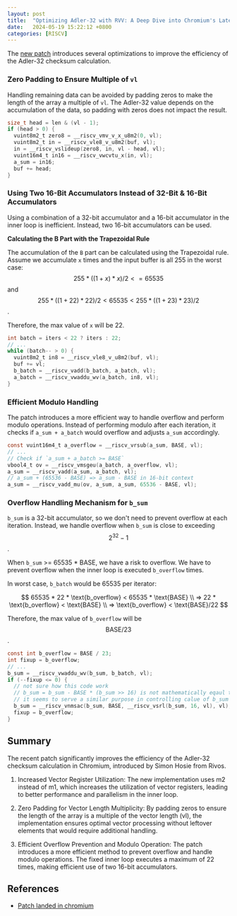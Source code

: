```yaml
---
layout: post
title:  "Optimizing Adler-32 with RVV: A Deep Dive into Chromium's Latest Patch"
date:   2024-05-19 15:22:12 +0800
categories: [RISCV]
---
```


The [new patch](https://chromium.googlesource.com/chromium/src/+/f68eb88e6ac1139355bad9d1f1eff784e9e82afb%5E%21/?fbclid=IwZXh0bgNhZW0CMTEAAR3oTvui6Kx-bnzP23lgZzh5Rf2Zjuayg6GG47fTOVjGqB-rbprz_355YGQ_aem_AYmswdHMwvVll9osf_FfiOD6wPfs8D7INW9uMMfQjFedPRj9-Zh2vC5lWtHZYmXbNQ5k5Si3gmexjw7Mps4R1PnP&mibextid=xfxF2i#F0) introduces several optimizations to improve the efficiency of the Adler-32 checksum calculation.


### Zero Padding to Ensure Multiple of `vl` ###

Handling remaining data can be avoided by padding zeros to make the length of the array a multiple of `vl`. The Adler-32 value depends on the accumulation of the data, so padding with zeros does not impact the result.

```c
size_t head = len & (vl - 1);
if (head > 0) {
  vuint8m2_t zero8 = __riscv_vmv_v_x_u8m2(0, vl);
  vuint8m2_t in = __riscv_vle8_v_u8m2(buf, vl);
  in = __riscv_vslideup(zero8, in, vl - head, vl);
  vuint16m4_t in16 = __riscv_vwcvtu_x(in, vl);
  a_sum = in16;
  buf += head;
}
```


### Using Two 16-Bit Accumulators Instead of 32-Bit & 16-Bit Accumulators ###

Using a combination of a 32-bit accumulator and a 16-bit accumulator in the inner loop is inefficient. Instead, two 16-bit accumulators can be used. 

**Calculating the B Part with the Trapezoidal Rule**

The accumulation of the `B` part can be calculated using the Trapezoidal rule. Assume we accumulate `x` times and the input buffer is all 255 in the worst case:
$$255 * ((1 + x) * x) / 2 <= 65535$$
and
$$255 * ((1 + 22) * 22) / 2 < 65535 < 255 * ((1 + 23) * 23) / 2$$.

Therefore, the max value of `x` will be 22.

```c
int batch = iters < 22 ? iters : 22;
// ...
while (batch-- > 0) {
  vuint8m2_t in8 = __riscv_vle8_v_u8m2(buf, vl);
  buf += vl;
  b_batch = __riscv_vadd(b_batch, a_batch, vl);
  a_batch = __riscv_vwaddu_wv(a_batch, in8, vl);
}
```


### Efficient Modulo Handling ###

The patch introduces a more efficient way to handle overflow and perform modulo operations. Instead of performing modulo after each iteration, it checks if `a_sum + a_batch` would overflow and adjusts `a_sum` accordingly.

```c
const vuint16m4_t a_overflow = __riscv_vrsub(a_sum, BASE, vl);
// ...
// Check if `a_sum + a_batch >= BASE`
vbool4_t ov = __riscv_vmsgeu(a_batch, a_overflow, vl);
a_sum = __riscv_vadd(a_sum, a_batch, vl);
// a_sum + (65536 - BASE) => a_sum - BASE in 16-bit context
a_sum = __riscv_vadd_mu(ov, a_sum, a_sum, 65536 - BASE, vl);
```


### Overflow Handling Mechanism for `b_sum` ###

`b_sum` is a 32-bit accumulator, so we don't need to prevent overflow at each iteration. Instead, we handle overflow when `b_sum` is close to exceeding $$2^32-1$$.

When `b_sum` >= 65535 * BASE, we have a risk to overflow. We have to prevent overflow when the inner loop is executed `b_overflow` times.

In worst case, `b_batch` would be 65535 per iterator:

$$
65535 * 22 * \text{b_overflow} < 65535 * \text{BASE} \\
=> 22 * \text{b_overflow} < \text{BASE} \\
=> \text{b_overflow} < \text{BASE}/22
$$

Therefore, the max value of `b_overflow` will be $$\text{BASE} / 23$$.

```c
const int b_overflow = BASE / 23;
int fixup = b_overflow;
// ...
b_sum = __riscv_vwaddu_wv(b_sum, b_batch, vl);
if (--fixup <= 0) {
  // not sure how this code work
  // b_sum = b_sum - BASE * (b_sum >> 16) is not mathematically eqaul to b_sum % BASE
  // it seems to serve a similar purpose in controlling calue of b_sum
  b_sum = __riscv_vnmsac(b_sum, BASE, __riscv_vsrl(b_sum, 16, vl), vl);
  fixup = b_overflow;
}
```


## Summary ##

The recent patch significantly improves the efficiency of the Adler-32 checksum calculation in Chromium, introduced by Simon Hosie from Rivos.

1. Increased Vector Register Utilization: The new implementation uses m2 instead of m1, which increases the utilization of vector registers, leading to better performance and parallelism in the inner loop.

2. Zero Padding for Vector Length Multiplicity: By padding zeros to ensure the length of the array is a multiple of the vector length (vl), the implementation ensures optimal vector processing without leftover elements that would require additional handling.

3. Efficient Overflow Prevention and Modulo Operation: The patch introduces a more efficient method to prevent overflow and handle modulo operations. The fixed inner loop executes a maximum of 22 times, making efficient use of two 16-bit accumulators.


## References ##
- [Patch landed in chromium](https://chromium.googlesource.com/chromium/src/+/f68eb88e6ac1139355bad9d1f1eff784e9e82afb%5E%21/?fbclid=IwZXh0bgNhZW0CMTEAAR3oTvui6Kx-bnzP23lgZzh5Rf2Zjuayg6GG47fTOVjGqB-rbprz_355YGQ_aem_AYmswdHMwvVll9osf_FfiOD6wPfs8D7INW9uMMfQjFedPRj9-Zh2vC5lWtHZYmXbNQ5k5Si3gmexjw7Mps4R1PnP&mibextid=xfxF2i#F0)
